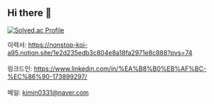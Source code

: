 ## Hi there 👋

<!--
**KiminSon/KiminSon** is a ✨ _special_ ✨ repository because its `README.md` (this file) appears on your GitHub profile.

Here are some ideas to get you started:

- 🔭 I’m currently working on ...
- 🌱 I’m currently learning ...
- 👯 I’m looking to collaborate on ...
- 🤔 I’m looking for help with ...
- 💬 Ask me about ...
- 📫 How to reach me: ...
- 😄 Pronouns: ...
- ⚡ Fun fact: ...
-->


[![Solved.ac Profile](http://mazassumnida.wtf/api/v2/generate_badge?boj=kimin0331)](https://solved.ac/kimin0331/)

이력서: https://nonstop-koi-a95.notion.site/1e2d235edb3c804e8a18fa2971e8c888?pvs=74 <br/><br/>
링크드인: https://www.linkedin.com/in/%EA%B8%B0%EB%AF%BC-%EC%86%90-173899297/ <br/><br/>
메일: kimin0331@naver.com <br/><br/>
